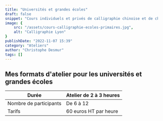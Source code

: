```yaml
---
title: "Universités et grandes écoles"
draft: false
snippet: "Cours individuels et privés de calligraphie chinoise et de chinois."
image: {
    src: "/assets/cours-calligraphie-ecoles-primaires.jpg",
    alt: "Calligraphie Lyon"
}
publishDate: "2022-11-07 15:39"
category: "Ateliers"
author: "Christophe Desmur"
tags: []
---
```



## Mes formats d'atelier pour les universités et grandes écoles

| Durée                  | Atelier de 2 à 3 heures |
|------------------------|-------------------------|
| Nombre de participants | De 6 à 12               |
| Tarifs                 | 60 euros HT par heure   |
